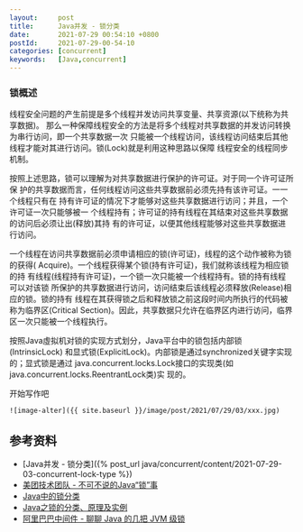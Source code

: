 ```yaml
---
layout:     post
title:      Java并发 - 锁分类
date:       2021-07-29 00:54:10 +0800
postId:     2021-07-29-00-54-10
categories: [concurrent]
keywords:   [Java,concurrent]
---
```


### 锁概述
线程安全问题的产生前提是多个线程并发访问共享变量、共享资源(以下统称为共享数据)。
那么一种保障线程安全的方法是将多个线程对共享数据的并发访问转换为串行访问，即一个共享数据一次
只能被一个线程访问，该线程访问结束后其他线程才能对其进行访问。锁(Lock)就是利用这种思路以保障
线程安全的线程同步机制。

按照上述思路，锁可以理解为对共享数据进行保护的许可证。对于同一个许可证所保
护的共享数据而言，任何线程访问这些共享数据前必须先持有该许可证。一一个线程只有在
持有许可证的情况下才能够对这些共享数据进行访问；并且，一个许可证一次只能够被一
个线程持有；许可证的持有线程在其结束对这些共享数据的访问后必须让出(释放)其持
有的许可证，以便其他线程能够对这些共享数据进行访问。

一个线程在访问共享数据前必须申请相应的锁(许可证)，线程的这个动作被称为锁
的获得( Acquire)。一个线程获得某个锁(持有许可证)，我们就称该线程为相应锁的持
有线程(线程持有许可证)，一个锁一次只能被一个线程持有。锁的持有线程可以对该锁
所保护的共享数据进行访问，访问结束后该线程必须释放(Release)相应的锁。锁的持有
线程在其获得锁之后和释放锁之前这段时间内所执行的代码被称为临界区(Critical
Section)。因此，共享数据只允许在临界区内进行访问，临界区一次只能被一个线程执行。

按照Java虛拟机对锁的实现方式划分，Java平台中的锁包括内部锁(IntrinsicLock)
和显式锁(ExplicitLock)。内部锁是通过synchronized关键字实现的；显式锁是通过
java.concurrent.locks.Lock接口的实现类(如java.concurrent.locks.ReentrantLock类)实
现的。



开始写作吧
```
![image-alter]({{ site.baseurl }}/image/post/2021/07/29/03/xxx.jpg)
```

## 参考资料

* [Java并发 - 锁分类]({% post_url java/concurrent/content/2021-07-29-03-concurrent-lock-type %})
* [美团技术团队 - 不可不说的Java“锁”事](https://tech.meituan.com/2018/11/15/java-lock.html)
* [Java中的锁分类](https://www.cnblogs.com/qifengshi/p/6831055.html)
* [Java之锁的分类、原理及实例](https://juejin.cn/post/6882622510148354056)
* [阿里巴巴中间件 - 聊聊 Java 的几把 JVM 级锁](https://www.infoq.cn/article/4wofifidqz076zdaiau6)
